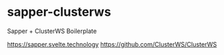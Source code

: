 # sapper-clusterws
Sapper + ClusterWS Boilerplate

https://sapper.svelte.technology
https://github.com/ClusterWS/ClusterWS
